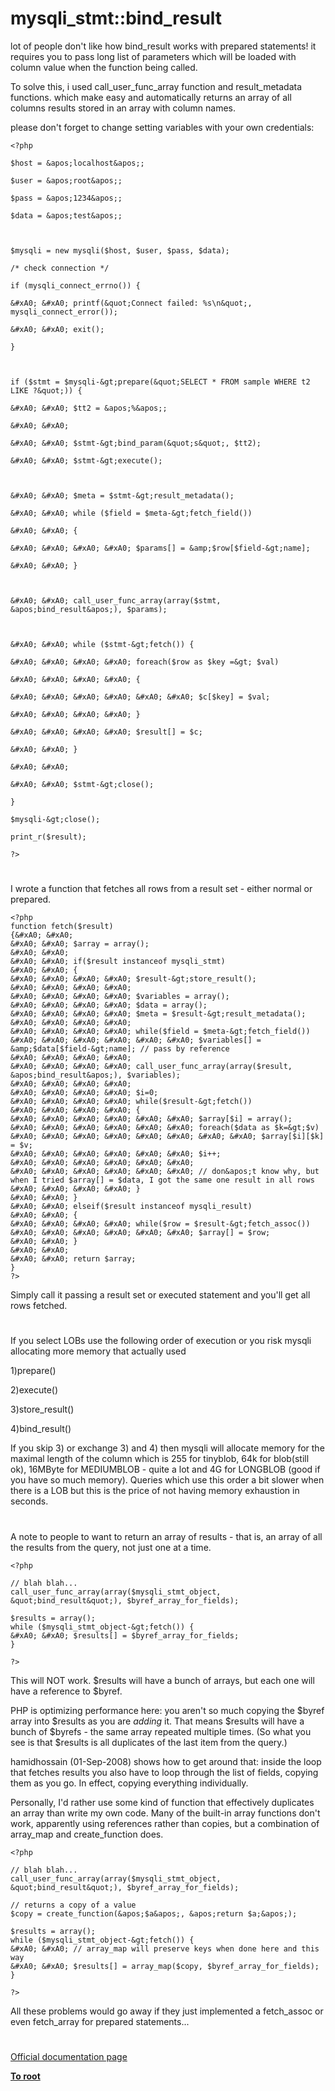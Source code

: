 # mysqli_stmt::bind_result





lot of people don&apos;t like how bind_result works with prepared statements! it requires you to pass long list of parameters which will be loaded with column value when the function being called.



To solve this, i used call_user_func_array function and result_metadata functions. which make easy and automatically returns an array of all columns results stored in an array with column names.



please don&apos;t forget to change setting variables with your own credentials:





```
<?php

$host = &apos;localhost&apos;;

$user = &apos;root&apos;;

$pass = &apos;1234&apos;;

$data = &apos;test&apos;;



$mysqli = new mysqli($host, $user, $pass, $data);

/* check connection */

if (mysqli_connect_errno()) {

&#xA0; &#xA0; printf(&quot;Connect failed: %s\n&quot;, mysqli_connect_error());

&#xA0; &#xA0; exit();

}



if ($stmt = $mysqli-&gt;prepare(&quot;SELECT * FROM sample WHERE t2 LIKE ?&quot;)) {

&#xA0; &#xA0; $tt2 = &apos;%&apos;;

&#xA0; &#xA0; 

&#xA0; &#xA0; $stmt-&gt;bind_param(&quot;s&quot;, $tt2);

&#xA0; &#xA0; $stmt-&gt;execute();



&#xA0; &#xA0; $meta = $stmt-&gt;result_metadata();

&#xA0; &#xA0; while ($field = $meta-&gt;fetch_field())

&#xA0; &#xA0; {

&#xA0; &#xA0; &#xA0; &#xA0; $params[] = &amp;$row[$field-&gt;name];

&#xA0; &#xA0; }



&#xA0; &#xA0; call_user_func_array(array($stmt, &apos;bind_result&apos;), $params);



&#xA0; &#xA0; while ($stmt-&gt;fetch()) {

&#xA0; &#xA0; &#xA0; &#xA0; foreach($row as $key =&gt; $val)

&#xA0; &#xA0; &#xA0; &#xA0; {

&#xA0; &#xA0; &#xA0; &#xA0; &#xA0; &#xA0; $c[$key] = $val;

&#xA0; &#xA0; &#xA0; &#xA0; }

&#xA0; &#xA0; &#xA0; &#xA0; $result[] = $c;

&#xA0; &#xA0; }

&#xA0; &#xA0; 

&#xA0; &#xA0; $stmt-&gt;close();

}

$mysqli-&gt;close();

print_r($result);

?>
```



  

#



I wrote a function that fetches all rows from a result set - either normal or prepared.



```
<?php
function fetch($result)
{&#xA0; &#xA0; 
&#xA0; &#xA0; $array = array();
&#xA0; &#xA0; 
&#xA0; &#xA0; if($result instanceof mysqli_stmt)
&#xA0; &#xA0; {
&#xA0; &#xA0; &#xA0; &#xA0; $result-&gt;store_result();
&#xA0; &#xA0; &#xA0; &#xA0; 
&#xA0; &#xA0; &#xA0; &#xA0; $variables = array();
&#xA0; &#xA0; &#xA0; &#xA0; $data = array();
&#xA0; &#xA0; &#xA0; &#xA0; $meta = $result-&gt;result_metadata();
&#xA0; &#xA0; &#xA0; &#xA0; 
&#xA0; &#xA0; &#xA0; &#xA0; while($field = $meta-&gt;fetch_field())
&#xA0; &#xA0; &#xA0; &#xA0; &#xA0; &#xA0; $variables[] = &amp;$data[$field-&gt;name]; // pass by reference
&#xA0; &#xA0; &#xA0; &#xA0; 
&#xA0; &#xA0; &#xA0; &#xA0; call_user_func_array(array($result, &apos;bind_result&apos;), $variables);
&#xA0; &#xA0; &#xA0; &#xA0; 
&#xA0; &#xA0; &#xA0; &#xA0; $i=0;
&#xA0; &#xA0; &#xA0; &#xA0; while($result-&gt;fetch())
&#xA0; &#xA0; &#xA0; &#xA0; {
&#xA0; &#xA0; &#xA0; &#xA0; &#xA0; &#xA0; $array[$i] = array();
&#xA0; &#xA0; &#xA0; &#xA0; &#xA0; &#xA0; foreach($data as $k=&gt;$v)
&#xA0; &#xA0; &#xA0; &#xA0; &#xA0; &#xA0; &#xA0; &#xA0; $array[$i][$k] = $v;
&#xA0; &#xA0; &#xA0; &#xA0; &#xA0; &#xA0; $i++;
&#xA0; &#xA0; &#xA0; &#xA0; &#xA0; &#xA0; 
&#xA0; &#xA0; &#xA0; &#xA0; &#xA0; &#xA0; // don&apos;t know why, but when I tried $array[] = $data, I got the same one result in all rows
&#xA0; &#xA0; &#xA0; &#xA0; }
&#xA0; &#xA0; }
&#xA0; &#xA0; elseif($result instanceof mysqli_result)
&#xA0; &#xA0; {
&#xA0; &#xA0; &#xA0; &#xA0; while($row = $result-&gt;fetch_assoc())
&#xA0; &#xA0; &#xA0; &#xA0; &#xA0; &#xA0; $array[] = $row;
&#xA0; &#xA0; }
&#xA0; &#xA0; 
&#xA0; &#xA0; return $array;
}
?>
```


Simply call it passing a result set or executed statement and you&apos;ll get all rows fetched.

  

#



If you select LOBs use the following order of execution or you risk mysqli allocating more memory that actually used



1)prepare()

2)execute()

3)store_result()

4)bind_result()



If you skip 3) or exchange 3) and 4) then mysqli will allocate memory for the maximal length of the column which is 255 for tinyblob, 64k for blob(still ok), 16MByte for MEDIUMBLOB - quite a lot and 4G for LONGBLOB (good if you have so much memory). Queries which use this order a bit slower when there is a LOB but this is the price of not having memory exhaustion in seconds.

  

#



A note to people to want to return an array of results - that is, an array of all the results from the query, not just one at a time.



```
<?php

// blah blah...
call_user_func_array(array($mysqli_stmt_object, &quot;bind_result&quot;), $byref_array_for_fields);

$results = array();
while ($mysqli_stmt_object-&gt;fetch()) {
&#xA0; &#xA0; $results[] = $byref_array_for_fields;
}

?>
```

This will NOT work. $results will have a bunch of arrays, but each one will have a reference to $byref.

PHP is optimizing performance here: you aren&apos;t so much copying the $byref array into $results as you are *adding* it. That means $results will have a bunch of $byrefs - the same array repeated multiple times. (So what you see is that $results is all duplicates of the last item from the query.)

hamidhossain (01-Sep-2008) shows how to get around that: inside the loop that fetches results you also have to loop through the list of fields, copying them as you go. In effect, copying everything individually.

Personally, I&apos;d rather use some kind of function that effectively duplicates an array than write my own code. Many of the built-in array functions don&apos;t work, apparently using references rather than copies, but a combination of array_map and create_function does.



```
<?php

// blah blah...
call_user_func_array(array($mysqli_stmt_object, &quot;bind_result&quot;), $byref_array_for_fields);

// returns a copy of a value
$copy = create_function(&apos;$a&apos;, &apos;return $a;&apos;);

$results = array();
while ($mysqli_stmt_object-&gt;fetch()) {
&#xA0; &#xA0; // array_map will preserve keys when done here and this way
&#xA0; &#xA0; $results[] = array_map($copy, $byref_array_for_fields);
}

?>
```


All these problems would go away if they just implemented a fetch_assoc or even fetch_array for prepared statements...

  

#

[Official documentation page](https://www.php.net/manual/en/mysqli-stmt.bind-result.php)

**[To root](/README.md)**